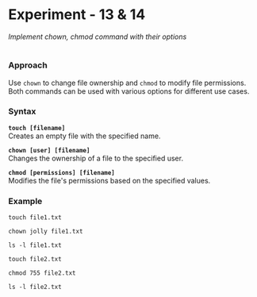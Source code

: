 # **Experiment - 13 & 14**

_Implement chown, chmod command with their options_

#

### **Approach**

Use `chown` to change file ownership and `chmod` to modify file permissions. Both commands can be used with various options for different use cases.

### **Syntax**

**`touch [filename]`**  
Creates an empty file with the specified name.

**`chown [user] [filename]`**  
Changes the ownership of a file to the specified user.

**`chmod [permissions] [filename]`**  
Modifies the file's permissions based on the specified values.

### **Example**

```
touch file1.txt

```

```
chown jolly file1.txt

```

```
ls -l file1.txt

```

```
touch file2.txt

```

```
chmod 755 file2.txt

```

```
ls -l file2.txt

```

#
